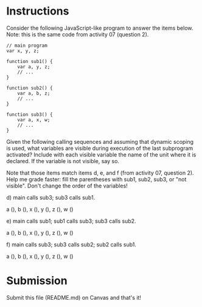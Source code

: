 # Instructions

Consider the following JavaScript-like program to answer the items below. Note: this is the same code from activity 07 (question 2). 

```
// main program
var x, y, z;

function sub1() {
    var a, y, z;
    // ... 
}

function sub2() {
    var a, b, z;
    // ...
}

function sub3() {
    var a, x, w;
    // ...
}
```

Given the following calling sequences and assuming that dynamic scoping is used, what variables are visible during execution of the last subprogram activated? Include with each visible variable the name of the unit where it is declared. If the variable is not visible, say so.  

Note that those items match items d, e, and f (from activity 07, question 2). Help me grade faster: fill the parentheses with sub1, sub2, sub3, or "not visible". Don't change the order of the variables!

d) main calls sub3; sub3 calls sub1.  

a (), b (), x (), y (), z (), w () 

e) main calls sub1; sub1 calls sub3; sub3 calls sub2. 

a (), b (), x (), y (), z (), w () 
 
f) main calls sub3; sub3 calls sub2; sub2 calls sub1.  

a (), b (), x (), y (), z (), w () 

# Submission

Submit this file (README.md) on Canvas and that's it!
